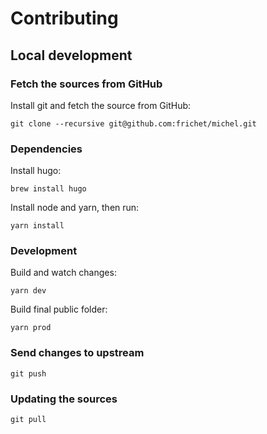 # Contributing

## Local development

### Fetch the sources from GitHub

Install git and fetch the source from GitHub:

```shell
git clone --recursive git@github.com:frichet/michel.git
```

### Dependencies

Install hugo:

```shell
brew install hugo
```

Install node and yarn, then run:

```shell
yarn install
```

### Development

Build and watch changes:

```shell
yarn dev
```

Build final public folder:

```shell
yarn prod
```

### Send changes to upstream

```shell
git push
```

### Updating the sources

```shell
git pull
```
